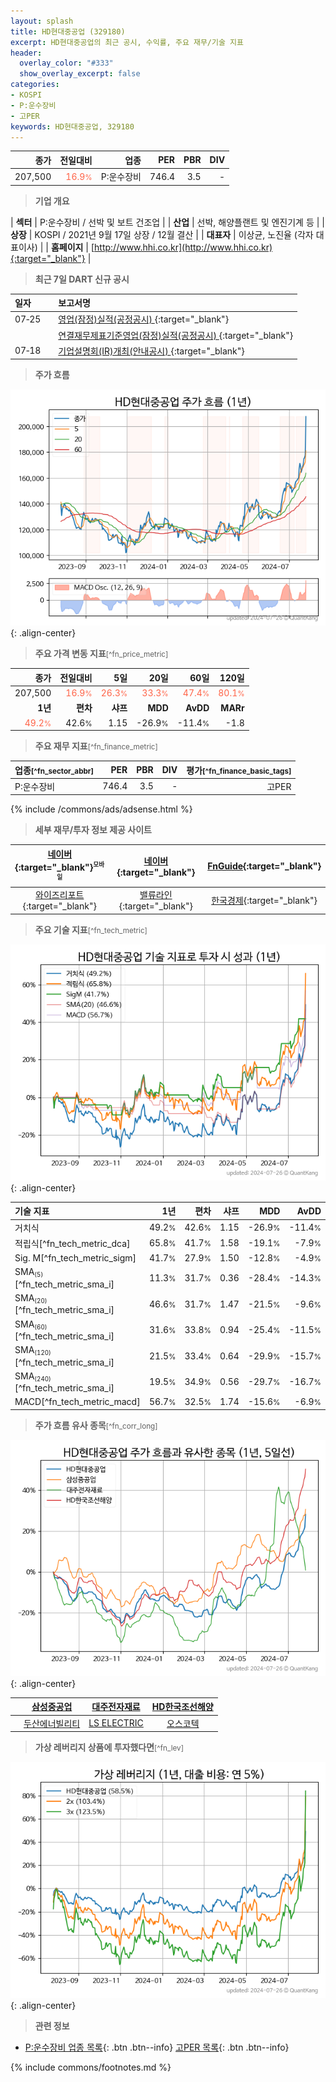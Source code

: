 ```yaml
---
layout: splash
title: HD현대중공업 (329180)
excerpt: HD현대중공업의 최근 공시, 수익률, 주요 재무/기술 지표
header:
  overlay_color: "#333"
  show_overlay_excerpt: false
categories:
- KOSPI
- P:운수장비
- 고PER
keywords: HD현대중공업, 329180
---
```


| **종가** | **전일대비** | **업종** | **PER** | **PBR** | **DIV** |
| -------: | -----------: | -------: | ------: | ------: | ------: |
| 207,500 | <span style="color: tomato">16.9<small>%</small></span> | P:운수장비 | 746.4 | 3.5 | - |

<!-- more -->


> **기업 개요**<a id="company"></a>

| <span style="white-space:nowrap;">**섹터**</span> | P:운수장비 / 선박 및 보트 건조업 |
| <span style="white-space:nowrap;">**산업**</span> | 선박, 해양플랜트 및 엔진기계 등 |
| <span style="white-space:nowrap;">**상장**</span> | KOSPI / 2021년 9월 17일 상장 / 12월 결산 |
| <span style="white-space:nowrap;">**대표자**</span> | 이상균, 노진율 (각자 대표이사) |
| <span style="white-space:nowrap;">**홈페이지**</span> | [http://www.hhi.co.kr](http://www.hhi.co.kr){:target="_blank"} |


> **최근 7일 DART 신규 공시**<a id="dart"></a>

| **일자** |      | **보고서명** |
| :------- | :--- | :----------- |
| 07&#x2011;25 | | [영업(잠정)실적(공정공시)              ](https://dart.fss.or.kr/dsaf001/main.do?rcpNo=20240725800196){:target="_blank"} |
|  | | [연결재무제표기준영업(잠정)실적(공정공시)              ](https://dart.fss.or.kr/dsaf001/main.do?rcpNo=20240725800195){:target="_blank"} |
| 07&#x2011;18 | | [기업설명회(IR)개최(안내공시)              ](https://dart.fss.or.kr/dsaf001/main.do?rcpNo=20240718800317){:target="_blank"} |


> **주가 흐름**<a id="price"></a>

![329180](/stock/images/329180.png){: .align-center}


> **주요 가격 변동 지표**<small>[^fn_price_metric]</small>

| **종가** | **전일대비** | **5일** | **20일** | **60일** | **120일** |
| -------: | -----------: | ------: | -------: | -------: | --------: |
| 207,500 | <span style="color: tomato">16.9<small>%</small></span> | <span style="color: tomato">26.3<small>%</small></span> | <span style="color: tomato">33.3<small>%</small></span> | <span style="color: tomato">47.4<small>%</small></span> | <span style="color: tomato">80.1<small>%</small></span> |
| **1년** | **편차** | **샤프** | **MDD** | **AvDD** | **MARr** |
| <span style="color: tomato">49.2<small>%</small></span> | 42.6<small>%</small> | 1.15 | -26.9<small>%</small> | -11.4<small>%</small> | -1.8 |


> **주요 재무 지표**<small>[^fn_finance_metric]</small>

| **업종**<small>[^fn_sector_abbr]</small> | **PER** | **PBR** | **DIV** | **평가**<small>[^fn_finance_basic_tags]</small> |
| :--------------------------------------- | ------: | ------: | ------: | ----------------------------------------------: |
| P:운수장비 | 746.4 | 3.5 | - | 고PER |



{% include /commons/ads/adsense.html %}

> **세부 재무/투자 정보 제공 사이트**

| [네이버](https://m.stock.naver.com/domestic/stock/329180/finance/summary){:target="_blank"}<sup><small>모바일</small></sup> | [네이버](https://finance.naver.com/item/coinfo.naver?code=329180){:target="_blank"} | [FnGuide](https://comp.fnguide.com/SVO2/ASP/SVD_Invest.asp?gicode=A329180&MenuYn=Y){:target="_blank"} |
| :---: | :---: | :---: |
| [와이즈리포트](https://comp.wisereport.co.kr/company/c1040001.aspx?cmp_cd=329180){:target="_blank"} | [밸류라인](https://www.valueline.co.kr/finance/summary/329180){:target="_blank"} | [한국경제](https://markets.hankyung.com/stock/329180/financial-summary){:target="_blank"} |


> **주요 기술 지표**<small>[^fn_tech_metric]</small>


![329180](/stock/images/329180_tech.png){: .align-center}

| **기술 지표** | **1년** | **편차** | **샤프** | **MDD** | **AvDD** |
| :------------ | ------: | -----------: | -------: | ------: | -------: |
| 거치식 | 49.2<small>%</small> | 42.6<small>%</small> | 1.15 | -26.9<small>%</small> | -11.4<small>%</small> |
| 적립식[^fn_tech_metric_dca] | 65.8<small>%</small> | 41.7<small>%</small> | 1.58 | -19.1<small>%</small> | -7.9<small>%</small> |
| Sig. M[^fn_tech_metric_sigm] | 41.7<small>%</small> | 27.9<small>%</small> | 1.50 | -12.8<small>%</small> | -4.9<small>%</small> |
| SMA<small><sub>(5)</sub></small>[^fn_tech_metric_sma_i] | 11.3<small>%</small> | 31.7<small>%</small> | 0.36 | -28.4<small>%</small> | -14.3<small>%</small> |
| SMA<small><sub>(20)</sub></small>[^fn_tech_metric_sma_i] | 46.6<small>%</small> | 31.7<small>%</small> | 1.47 | -21.5<small>%</small> | -9.6<small>%</small> |
| SMA<small><sub>(60)</sub></small>[^fn_tech_metric_sma_i] | 31.6<small>%</small> | 33.8<small>%</small> | 0.94 | -25.4<small>%</small> | -11.5<small>%</small> |
| SMA<small><sub>(120)</sub></small>[^fn_tech_metric_sma_i] | 21.5<small>%</small> | 33.4<small>%</small> | 0.64 | -29.9<small>%</small> | -15.7<small>%</small> |
| SMA<small><sub>(240)</sub></small>[^fn_tech_metric_sma_i] | 19.5<small>%</small> | 34.9<small>%</small> | 0.56 | -29.7<small>%</small> | -16.7<small>%</small> |
| MACD[^fn_tech_metric_macd] | 56.7<small>%</small> | 32.5<small>%</small> | 1.74 | -15.6<small>%</small> | -6.9<small>%</small> |


> **주가 흐름 유사 종목**<a id="corr"></a><small>[^fn_corr_long]</small>

![329180](/stock/images/329180_corr.png){: .align-center}

|       | [삼성중공업](/010140/) | [대주전자재료](/078600/) | [HD한국조선해양](/009540/) |
| :---: | :------------------------------------: | :------------------------------------: | :------------------------------------: |
|       | [두산에너빌리티](/034020/) | [LS ELECTRIC](/010120/) | [오스코텍](/039200/) |


> **가상 레버리지 상품에 투자했다면**<a id="2x"></a><small>[^fn_lev]</small>

![329180](/stock/images/329180_2x.png){: .align-center}


> **관련 정보**

- [P:운수장비 업종 목록](/stats/sector/kospi_업종_운수장비_종목/){: .btn .btn--info} [고PER 목록](/fn/fn_high_per/){: .btn .btn--info}

{% include commons/footnotes.md %}